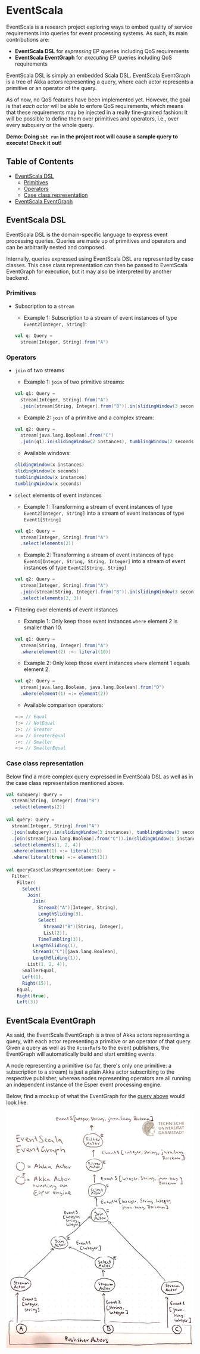 # EventScala

EventScala is a research project exploring ways to embed quality of service requirements into queries for event processing systems. As such, its main contributions are:

+ **EventScala DSL** for _expressing_ EP queries including QoS requirements
+ **EventScala EventGraph** for _executing_ EP queries including QoS requirements

EventScala DSL is simply an embedded Scala DSL. EventScala EventGraph is a tree of Akka actors representing a query, where each actor represents a primitive or an operator of the query.

As of now, no QoS features have been implemented yet. However, the goal is that _each actor_ will be able to enfore QoS requirements, which means that these requirements may be injected in a really fine-grained fashion: It will be possible to define them over primitives and operators, i.e., over every subquery or the whole query.

**Demo: Doing `sbt run` in the project root will cause a sample query to execute! Check it out!**

## Table of Contents
+ [EventScala DSL](#eventscala-dsl)
    + [Primitives](#primitives)
    + [Operators](#operators)
    + [Case class representation](#case-class-representation)
+ [EventScala EventGraph](#eventscala-eventgraph)

## EventScala DSL

EventScala DSL is the domain-specific language to express event processing queries. Queries are made up of primitives and operators and can be arbitrarily nested and composed.

Internally, queries expressed using EventScala DSL are represented by case classes. This case class representation can then be passed to EventScala EventGraph for execution, but it may also be interpreted by another backend.

### Primitives

+ Subscription to a `stream`

    + Example 1: Subscription to a stream of event instances of type `Event2[Integer, String]`:

    ```scala
    val q: Query =
      stream[Integer, String].from("A")
    ```

### Operators

+ `join` of two streams

    + Example 1: `join` of two primitive streams:

    ```scala
    val q1: Query = 
      stream[Integer, String].from("A")
      .join(stream[String, Integer].from("B")).in(slidingWindow(3 seconds), tumblingWindow(3 instances))
    ```

    + Example 2: `join` of a primitive and a complex stream:

    ```scala
    val q2: Query =
      stream[java.lang.Boolean].from("C")
      .join(q1).in(slidingWindow(2 instances), tumblingWindow(2 seconds))
    ```

    + Available windows:

    ```scala
    slidingWindow(x instances)
    slidingWindow(x seconds)
    tumblingWindow(x instances)
    tumblingWindow(x seconds)
    ```

+ `select` elements of event instances

     + Example 1: Transforming a stream of event instances of type `Event2[Integer, String]` into a stream of event instances of type `Event1[String]`

    ```scala
    val q1: Query =
      stream[Integer, String].from("A")
      .select(elements(2))
    ```

     + Example 2: Transforming a stream of event instances of type `Event4[Integer, String, String, Integer]` into a stream of event instances of type `Event2[String, String]`

    ```scala
    val q2: Query = 
      stream[Integer, String].from("A")
      .join(stream[String, Integer].from("B")).in(slidingWindow(3 seconds), tumblingWindow(3 instances))
      .select(elements(2, 3))
    ```

+ Filtering over elements of event instances

    + Example 1: Only keep those event instances `where` element 2 is smaller than 10.

    ```scala
    val q1: Query =
      stream[String, Integer].from("A")
      .where(element(2) :<: literal(10))
    ```

    + Example 2: Only keep those event instances `where` element 1 equals element 2.

    ```scala
    val q2: Query =
      stream[java.lang.Boolean, java.lang.Boolean].from("D")
      .where(element(1) =:= element(2))
    ```

    + Available comparison operators:
              
    ```scala
    =:= // Equal
    !:= // NotEqual
    :>: // Greater
    >:= // GreaterEqual
    :<: // Smaller
    <:= // SmallerEqual
    ```
              
### Case class representation

Below find a more complex query expressed in EventScala DSL as well as in the case class representation mentioned above.

```scala
val subquery: Query =
  stream[String, Integer].from("B")
  .select(elements(2))

val query: Query =
  stream[Integer, String].from("A")
  .join(subquery).in(slidingWindow(3 instances), tumblingWindow(3 seconds))
  .join(stream[java.lang.Boolean].from("C")).in(slidingWindow(1 instances), slidingWindow(1 instances))
  .select(elements(1, 2, 4))
  .where(element(1) <:= literal(15))
  .where(literal(true) =:= element(3))
       
val queryCaseClassRepresentation: Query =
  Filter(
    Filter(
      Select(
        Join(
          Join(
            Stream2("A")[Integer, String],
            LengthSliding(3),
            Select(
              Stream2("B")[String, Integer],
              List(2)),
            TimeTumbling(3)),
          LengthSliding(1),
          Stream1("C")[java.lang.Boolean],
          LengthSliding(1)),
        List(1, 2, 4)),
      SmallerEqual,
      Left(1),
      Right(15)),
    Equal,
    Right(true),
    Left(3))
```

## EventScala EventGraph

As said, the EventScala EventGraph is a tree of Akka actors representing a query, with each actor representing a primitive or an operator of that query. Given a query as well as the `ActorRef`s to the event publishers, the EventGraph will automatically build and start emitting events.

A node representing a primitive (so far, there's only one primitive: a subscription to a stream) is just a plain Akka actor subscribing to the respective publisher, whereas nodes representing operators are all running an independent instance of the Esper event processing engine.

Below, find a mockup of what the EventGraph for the [query above](#case-class-representation) would look like.

![eventscala_eventgraph_mockup](img/eventscala_eventgraph_mockup.png)
